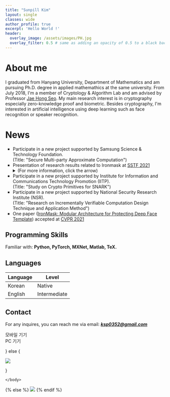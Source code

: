 ```yaml
---
title: "Sunpill Kim"
layout: single
classes: wide
author_profile: true
excerpt: 'Hello World !'
header:
  overlay_image: /assets/images/PH.jpg
  overlay_filter: 0.5 # same as adding an opacity of 0.5 to a black background
---
```



# About me

I graduated from Hanyang University, Department of Mathematics and am pursuing Ph.D. degree in applied mathemathics at the same university. From July 2018, I'm a member of Cryptology & Algorithm Lab and am advised by Professor [Jae Hong Seo](https://sites.google.com/site/jhsbhs/). My main research interest is in cryptography especially zero-knowledge proof and biometric. Besides cryptography, I'm interested in artificial intelligence using deep learning such as face recognition or speaker recognition.

# News

<ul type="square">
    <li>
        Participate in a new project supported by Samsung Science & Technology Foundation.
        <br>
        (Title: "Secure Multi-party Approximate Computation")    
    </li>
    <li>
        Presentation of research results related to Ironmask at <A href="https://research.samsung.com/sstf">SSTF 2021</A>
        <details>
            <summary>
                (For more information, click the arrow)
            </summary>
            <iframe src="https://www.youtube.com/embed/RDl81Jd83zc?start=15563" width="560" height="315" frameborder="0"> </iframe>
        </details>
    </li>
    <li>
        Participate in a new project supported by Institute for Information and Communications Technology Promotion (IITP). 
        <br>
        (Title: "Study on Crypto Primitives for SNARK")
    </li>
    <li>
        Participate in a new project supported by National Security Research Institute (NSR). 
        <br>
        (Title: "Research on Incrementally Verifiable Computation Design Technique and Application Method")
    </li>
    <li>
        One paper (<A href="https://openaccess.thecvf.com/content/CVPR2021/html/Kim_IronMask_Modular_Architecture_for_Protecting_Deep_Face_Template_CVPR_2021_paper.html">IronMask: Modular Architecture for Protecting Deep Face Template</A>) accepted at <A href="http://cvpr2021.thecvf.com/">CVPR 2021</A>
    </li>
</ul>    

## Programming Skills

Familiar with: **Python, PyTorch, MXNet, Matlab, TeX.**

## Languages

| Language | Level  |
|----------|--------|
| Korean   | Native |
| English  | Intermediate |

## Contact

For any inquires, you can reach me via email: **_[ksp0352@gmail.com](mailto:ksp0352@gmail.com)_**

<div class='mo'>모바일 기기</div>

<div class='pc'>PC 기기</div>

<script>

var ratio = window.devicePixelRatio,

     mo = document.querySelector('.mo'),

     pc = document.querySelector('.pc');

     

console.log(ratio);

if(ratio >= 2) {

  pc.style.display = 'none';

} else {

  mo.style.display = 'none';

}

</script>

<script>
var ratio = window.devicePixelRatio,
    
console.log(ratio);

if(ratio < 2) {

<body><script type="text/javascript" id="clstr_globe" src="//clustrmaps.com/globe.js?d=VDn72QTKekLYcu46qqfmQKEdawmaVaV1nX3eYIHfvi4"></script></body>

} else {

<a href="https://clustrmaps.com/site/1bjjn" title="Visit tracker"><img src="//www.clustrmaps.com/map_v2.png?d=VDn72QTKekLYcu46qqfmQKEdawmaVaV1nX3eYIHfvi4&cl=ffffff"></a>

}

</script>


<script>
var ratio = window.devicePixelRatio;

{% if (ratio >= 2) %}

<html>
    <body>
        <script type="text/javascript" id="clstr_globe" src="//clustrmaps.com/globe.js?d=VDn72QTKekLYcu46qqfmQKEdawmaVaV1nX3eYIHfvi4"></script>
    </body>
</html>
</script>
{% else %}
<html>
    <body>
        <a href="https://clustrmaps.com/site/1bjjn" title="Visit tracker"><img src="//www.clustrmaps.com/map_v2.png?d=VDn72QTKekLYcu46qqfmQKEdawmaVaV1nX3eYIHfvi4&cl=ffffff"></a>
    </body>
</html>
</script>
{% endif %}